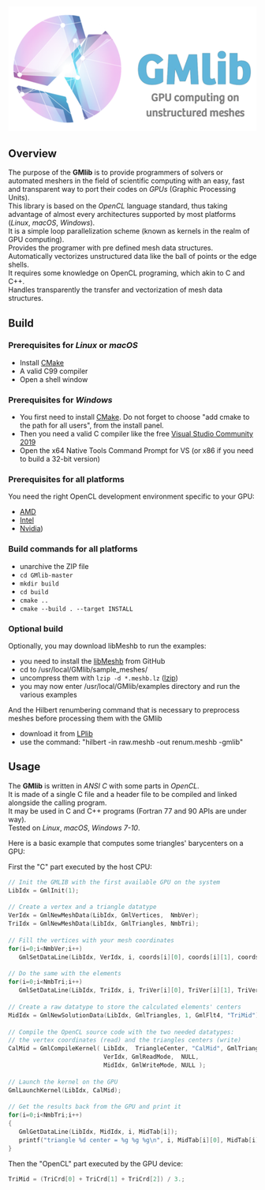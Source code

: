 ![alt text](https://github.com/LoicMarechal/GMlib/blob/develop/Documentation/GMlib_logo.png "Gmlib logo made with Logo Maker ")

## Overview
The purpose of the **GMlib** is to provide programmers of solvers or automated meshers in the field of scientific computing with an easy, fast and transparent way to port their codes on *GPUs* (Graphic Processing Units).  
This library is based on the *OpenCL* language standard, thus taking advantage of almost every architectures supported by most platforms (*Linux*, *macOS*, *Windows*).  
It is a simple loop parallelization scheme (known as kernels in the realm of GPU computing).  
Provides the programer with pre defined mesh data structures.  
Automatically vectorizes unstructured data like the ball of points or the edge shells.  
It requires some knowledge on OpenCL programing, which akin to C and C++.  
Handles transparently the transfer and vectorization of mesh data structures.

## Build

### Prerequisites for *Linux* or *macOS*
- Install [CMake](https://cmake.org/files/v3.7/cmake-3.7.2-win64-x64.msi)
- A valid C99 compiler
- Open a shell window

### Prerequisites for *Windows*
- You first need to install [CMake](https://cmake.org/files/v3.7/cmake-3.7.2-win64-x64.msi). Do not forget to choose "add cmake to the path for all users", from the install panel.
- Then you need a valid C compiler like the free [Visual Studio Community 2019](https://www.visualstudio.com/vs/visual-studio-express/)
- Open the x64 Native Tools Command Prompt for VS (or x86 if you need to build a 32-bit version)

### Prerequisites for all platforms
You need the right OpenCL development environment specific to your GPU:
- [AMD](https://www.amd.com/en/support)
- [Intel](https://software.intel.com/content/www/us/en/develop/articles/opencl-drivers.html)
- [Nvidia](https://www.nvidia.com/download/index.aspx))

### Build commands for all platforms
- unarchive the ZIP file
- `cd GMlib-master`
- `mkdir build`
- `cd build`
- `cmake ..`
- `cmake --build . --target INSTALL`

### Optional build
Optionally, you may download libMeshb to run the examples:
- you need to install the [libMeshb](https://github.com/LoicMarechal/libMeshb) from GitHub
- cd to /usr/local/GMlib/sample_meshes/
- uncompress them with `lzip -d *.meshb.lz` ([lzip](https://www.nongnu.org/lzip/lzip.html))
- you may now enter /usr/local/GMlib/examples directory and run the various examples

And the Hilbert renumbering command that is necessary to preprocess meshes before processing them with the GMlib
- download it from [LPlib](https://github.com/LoicMarechal/LPlib)
- use the command: "hilbert -in raw.meshb -out renum.meshb -gmlib"

## Usage
The **GMlib** is written in *ANSI C* with some parts in *OpenCL*.  
It is made of a single C file and a header file to be compiled and linked alongside the calling program.  
It may be used in C and C++ programs (Fortran 77 and 90 APIs are under way).  
Tested on *Linux*, *macOS*, *Windows 7-10*.

Here is a basic example that computes some triangles' barycenters on a GPU:

First the "C" part executed by the host CPU:
```C++
// Init the GMLIB with the first available GPU on the system
LibIdx = GmlInit(1);

// Create a vertex and a triangle datatype
VerIdx = GmlNewMeshData(LibIdx, GmlVertices,  NmbVer);
TriIdx = GmlNewMeshData(LibIdx, GmlTriangles, NmbTri);

// Fill the vertices with your mesh coordinates
for(i=0;i<NmbVer;i++)
   GmlSetDataLine(LibIdx, VerIdx, i, coords[i][0], coords[i][1], coords[i][2], VerRef[i]);

// Do the same with the elements
for(i=0;i<NmbTri;i++)
   GmlSetDataLine(LibIdx, TriIdx, i, TriVer[i][0], TriVer[i][1], TriVer[i][2], TriRef[i]);

// Create a raw datatype to store the calculated elements' centers
MidIdx = GmlNewSolutionData(LibIdx, GmlTriangles, 1, GmlFlt4, "TriMid");

// Compile the OpenCL source code with the two needed datatypes:
// the vertex coordinates (read) and the triangles centers (write)
CalMid = GmlCompileKernel( LibIdx,  TriangleCenter, "CalMid", GmlTriangles, 2,
                           VerIdx, GmlReadMode,  NULL,
                           MidIdx, GmlWriteMode, NULL );

// Launch the kernel on the GPU
GmlLaunchKernel(LibIdx, CalMid);

// Get the results back from the GPU and print it
for(i=0;i<NmbTri;i++)
{
   GmlGetDataLine(LibIdx, MidIdx, i, MidTab[i]);
   printf("triangle %d center = %g %g %g\n", i, MidTab[i][0], MidTab[i][1], MidTab[i][2]);
}
```

Then the "OpenCL" part executed by the GPU device:
```C++
TriMid = (TriCrd[0] + TriCrd[1] + TriCrd[2]) / 3.;
```
